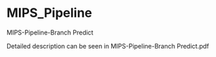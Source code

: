 # MIPS_Pipeline
MIPS-Pipeline-Branch Predict

Detailed description can be seen in MIPS-Pipeline-Branch Predict.pdf